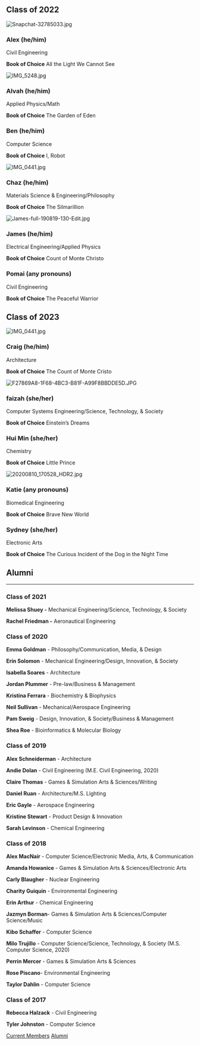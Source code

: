 

## Class of 2022

![Snapchat-32785033.jpg](https://images.squarespace-cdn.com/content/v1/5e2fa07dec98fd74b2ad5d8d/1594423138427-Q6PWBQF652AW6O7F2YRM/Snapchat-32785033.jpg)

### Alex (he/him)

Civil Engineering

**Book of Choice** All the Light We Cannot See

![IMG_5248.jpg](https://images.squarespace-cdn.com/content/v1/5e2fa07dec98fd74b2ad5d8d/1589727365355-RN5NIZ9YPN4C995KNHOM/IMG_5248.jpg)

### Alvah (he/him)

Applied Physics/Math

**Book of Choice** The Garden of Eden

### Ben (he/him)

Computer Science

**Book of Choice** I, Robot

![IMG_0441.jpg](https://images.squarespace-cdn.com/content/v1/5e2fa07dec98fd74b2ad5d8d/1614461275880-DSCCZP54YY6C0C3ZKS93/IMG_0441.jpg)

### Chaz (he/him)

Materials Science & Engineering/Philosophy

**Book of Choice** The Silmarillion

![James-full-190819-130-Edit.jpg](https://images.squarespace-cdn.com/content/v1/5e2fa07dec98fd74b2ad5d8d/1614463688003-KEVXGBN3GAK0DB6ZCHJ5/James-full-190819-130-Edit.jpg)

### James (he/him)

Electrical Engineering/Applied Physics

**Book of Choice** Count of Monte Christo

### Pomai (any pronouns)

Civil Engineering

**Book of Choice** The Peaceful Warrior

## Class of 2023

![IMG_0441.jpg](https://images.squarespace-cdn.com/content/v1/5e2fa07dec98fd74b2ad5d8d/1614461184327-NDEADM5SXD4T1PLJBK4K/IMG_0441.jpg)

### Craig (he/him)

Architecture

**Book of Choice** The Count of Monte Cristo

![F27869A8-1F68-4BC3-B81F-A99F8BBDDE5D.JPG](https://images.squarespace-cdn.com/content/v1/5e2fa07dec98fd74b2ad5d8d/1592530286532-0WJTWGRK718GAUQX5U9T/F27869A8-1F68-4BC3-B81F-A99F8BBDDE5D.JPG)

### faizah (she/her)

Computer Systems Engineering/Science, Technology, & Society

**Book of Choice** Einstein’s Dreams

### Hui Min (she/her)

Chemistry

**Book of Choice** Little Prince

![20200810_170528_HDR2.jpg](https://images.squarespace-cdn.com/content/v1/5e2fa07dec98fd74b2ad5d8d/1597095287067-KA7X1M2PKR2Q61LM626A/20200810_170528_HDR2.jpg)

### Katie (any pronouns)

Biomedical Engineering

**Book of Choice** Brave New World

### Sydney (she/her)

Electronic Arts

**Book of Choice** The Curious Incident of the Dog in the Night Time

## Alumni

* * *

### Class of 2021

**Melissa Shuey -** Mechanical Engineering/Science, Technology, & Society

**Rachel Friedman -** Aeronautical Engineering

### Class of 2020

**Emma Goldman** \- Philosophy/Communication, Media, & Design

**Erin Solomon** \- Mechanical Engineering/Design, Innovation, & Society

**Isabella Soares** \- Architecture

**Jordan Plummer** \- Pre-law/Business & Management

**Kristina Ferrara** \- Biochemistry & Biophysics

**Neil Sullivan** \- Mechanical/Aerospace Engineering

**Pam Sweig** \- Design, Innovation, & Society/Business & Management

**Shea Roe** \- Bioinformatics & Molecular Biology

### Class of 2019

**Alex Schneiderman** \- Architecture

**Andie Dolan** \- Civil Engineering (M.E. Civil Engineering, 2020)

**Claire Thomas** \- Games & Simulation Arts & Sciences/Writing

**Daniel Ruan** \- Architecture/M.S. Lighting

**Eric Gayle** \- Aerospace Engineering

**Kristine Stewart** \- Product Design & Innovation

**Sarah Levinson** \- Chemical Engineering

### Class of 2018

**Alex MacNair** \- Computer Science/Electronic Media, Arts, & Communication

**Amanda Howanice** \- Games & Simulation Arts & Sciences/Electronic Arts

**Carly Blaugher** \- Nuclear Engineering

**Charity Guiquin** \- Environmental Engineering

**Erin Arthur** \- Chemical Engineering

**Jazmyn Borman**\- Games & Simulation Arts & Sciences/Computer Science/Music

**Kibo Schaffer** \- Computer Science

**Milo Trujillo** \- Computer Science/Science, Technology, & Society (M.S. Computer Science, 2020)

**Perrin Mercer** \- Games & Simulation Arts & Sciences

**Rose Piscano**\- Environmental Engineering

**Taylor Dahlin** \- Computer Science

### Class of 2017

**Rebecca Halzack** \- Civil Engineering

**Tyler Johnston** \- Computer Science

[Current Members](#currentmembers) [Alumni](#alumni)

